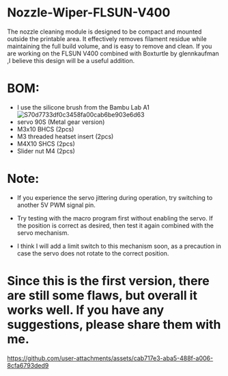 # Nozzle-Wiper-FLSUN-V400
The nozzle cleaning module is designed to be compact and mounted outside the printable area. It effectively removes filament residue while maintaining the full build volume, and is easy to remove and clean.
If you are working on the FLSUN V400 combined with Boxturtle by glennkaufman
,I believe this design will be a useful addition.

# BOM:
- I use the silicone brush from the Bambu Lab A1
![S70d7733df0c3458fa00cab6be903e6d63](https://github.com/user-attachments/assets/5553a32e-ab44-49d1-b9df-2b99512bc3e6)
- servo 90S (Metal gear version) 
- M3x10 BHCS (2pcs)
- M3 threaded heatset insert (2pcs)
- M4X10 SHCS (2pcs)
- Slider nut M4 (2pcs)
# Note:
 - If you experience the servo jittering during operation, try switching to another 5V PWM signal pin.
 
 - Try testing with the macro program first without enabling the servo. If the position is correct as desired, then test it again combined with the servo mechanism.

 - I think I will add a limit switch to this mechanism soon, as a precaution in case the servo does not rotate to the correct position.

# Since this is the first version, there are still some flaws, but overall it works well. If you have any suggestions, please share them with me.

https://github.com/user-attachments/assets/cab717e3-aba5-488f-a006-8cfa6793ded9

